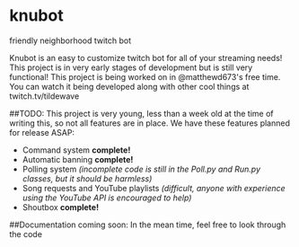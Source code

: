 # knubot
friendly neighborhood twitch bot

Knubot is an easy to customize twitch bot for all of your streaming needs! This project is in very early stages of development but is
still very functional! This project is being worked on in @matthewd673's free time. You can watch it being developed along with other cool things at twitch.tv/tildewave

##TODO:
This project is very young, less than a week old at the time of writing this, so not all features are in place. We have these features
planned for release ASAP:

- Command system __complete!__
- Automatic banning __complete!__
- Polling system _(incomplete code is still in the Poll.py and Run.py classes, but it should be harmless)_
- Song requests and YouTube playlists _(difficult, anyone with experience using the YouTube API is encouraged to help)_
- Shoutbox __complete!__

##Documentation coming soon:
In the mean time, feel free to look through the code
